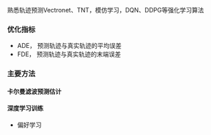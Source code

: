 熟悉轨迹预测Vectronet、TNT，模仿学习，DQN、DDPG等强化学习算法
### 优化指标
-  ADE， 预测轨迹与真实轨迹的平均误差
- FDE， 预测轨迹与真实轨迹的末端误差
### 主要方法
#### 卡尔曼滤波预测估计

#### 深度学习训练
- 偏好学习